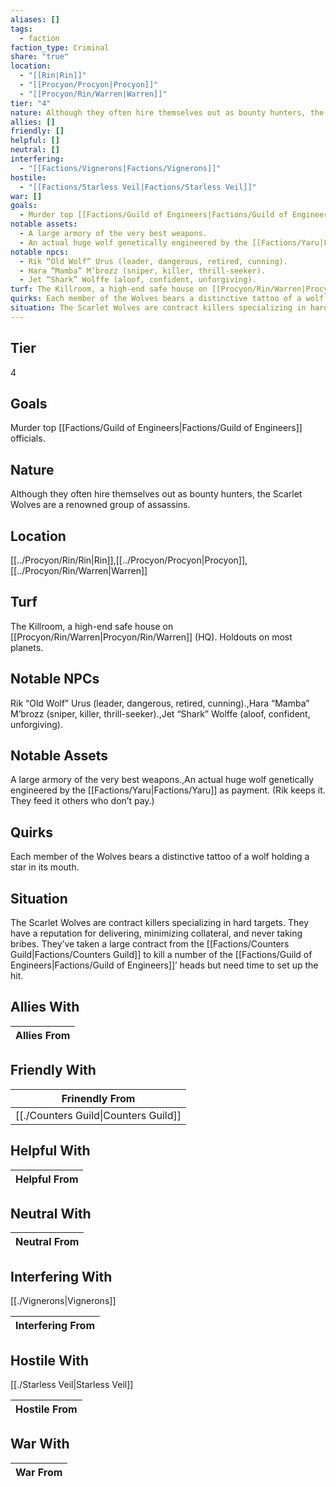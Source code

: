 ```yaml
---
aliases: []
tags:
  - faction
faction_type: Criminal
share: "true"
location:
  - "[[Rin|Rin]]"
  - "[[Procyon/Procyon|Procyon]]"
  - "[[Procyon/Rin/Warren|Warren]]"
tier: "4"
nature: Although they often hire themselves out as bounty hunters, the Scarlet Wolves are a renowned group of assassins.
allies: []
friendly: []
helpful: []
neutral: []
interfering:
  - "[[Factions/Vignerons|Factions/Vignerons]]"
hostile:
  - "[[Factions/Starless Veil|Factions/Starless Veil]]"
war: []
goals:
  - Murder top [[Factions/Guild of Engineers|Factions/Guild of Engineers]] officials.
notable assets:
  - A large armory of the very best weapons.
  - An actual huge wolf genetically engineered by the [[Factions/Yaru|Factions/Yaru]] as payment. (Rik keeps it. They feed it others who don’t pay.)
notable npcs:
  - Rik “Old Wolf” Urus (leader, dangerous, retired, cunning).
  - Hara “Mamba” M’brozz (sniper, killer, thrill-seeker).
  - Jet “Shark” Wolffe (aloof, confident, unforgiving).
turf: The Killroom, a high-end safe house on [[Procyon/Rin/Warren|Procyon/Rin/Warren]] (HQ). Holdouts on most planets.
quirks: Each member of the Wolves bears a distinctive tattoo of a wolf holding a star in its mouth.
situation: The Scarlet Wolves are contract killers specializing in hard targets. They have a reputation for delivering, minimizing collateral, and never taking bribes. They’ve taken a large contract from the [[Factions/Counters Guild|Factions/Counters Guild]] to kill a number of the [[Factions/Guild of Engineers|Factions/Guild of Engineers]]’ heads but need time to set up the hit.
---
```

## Tier

4

## Goals

Murder top [[Factions/Guild of Engineers|Factions/Guild of Engineers]] officials.

## Nature

Although they often hire themselves out as bounty hunters, the Scarlet Wolves are a renowned group of assassins.

## Location

[[../Procyon/Rin/Rin|Rin]],[[../Procyon/Procyon|Procyon]],[[../Procyon/Rin/Warren|Warren]]

## Turf

The Killroom, a high-end safe house on [[Procyon/Rin/Warren|Procyon/Rin/Warren]] (HQ). Holdouts on most planets.

## Notable NPCs

Rik “Old Wolf” Urus (leader, dangerous, retired, cunning).,Hara “Mamba” M’brozz (sniper, killer, thrill-seeker).,Jet “Shark” Wolffe (aloof, confident, unforgiving).

## Notable Assets

A large armory of the very best weapons.,An actual huge wolf genetically engineered by the [[Factions/Yaru|Factions/Yaru]] as payment. (Rik keeps it. They feed it others who don’t pay.)

## Quirks

Each member of the Wolves bears a distinctive tattoo of a wolf holding a star in its mouth.

## Situation

The Scarlet Wolves are contract killers specializing in hard targets. They have a reputation for delivering, minimizing collateral, and never taking bribes. They’ve taken a large contract from the [[Factions/Counters Guild|Factions/Counters Guild]] to kill a number of the [[Factions/Guild of Engineers|Factions/Guild of Engineers]]’ heads but need time to set up the hit.

## Allies With



| Allies From |
| ----------- |


## Friendly With



| Frinendly From                                 |
| ---------------------------------------------- |
| [[./Counters Guild\|Counters Guild]] |


## Helpful With



| Helpful From |
| ------------ |


## Neutral With




| Neutral From |
| ------------ |



## Interfering With

[[./Vignerons|Vignerons]]


| Interfering From |
| ---------------- |



## Hostile With

[[./Starless Veil|Starless Veil]]


| Hostile From |
| ------------ |



## War With



| War From |
| -------- |

